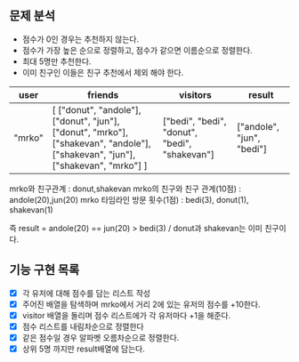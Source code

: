 

## 문제 분석

- 점수가 0인 경우는 추천하지 않는다.
- 점수가 가장 높은 순으로 정렬하고, 점수가 같으면 이름순으로 정렬한다.
- 최대 5명만 추천한다.
- 이미 친구인 이들은 친구 추천에서 제외 해야 한다.


| user | friends | visitors | result |
| --- | --- | --- | --- |
| "mrko" | [ ["donut", "andole"], ["donut", "jun"], ["donut", "mrko"], ["shakevan", "andole"], ["shakevan", "jun"], ["shakevan", "mrko"] ] | ["bedi", "bedi", "donut", "bedi", "shakevan"] | ["andole", "jun", "bedi"] |


mrko와 친구관계 : donut,shakevan
mrko의 친구와 친구 관계(10점) : andole(20),jun(20)
mrko 타임라인 방문 횟수(1점) : bedi(3), donut(1), shakevan(1)

즉 result = andole(20) == jun(20) > bedi(3) / donut과 shakevan는 이미 친구이다.



## 기능 구현 목록

+ [x] 각 유저에 대해 점수를 담는 리스트 작성
+ [x] 주어진 배열을 탐색하며 mrko에서 거리 2에 있는 유저의 점수를 +10한다.
+ [x] visitor 배열을 돌리며 점수 리스트에가 각 유저마다 +1을 해준다.
+ [x] 점수 리스트를 내림차순으로 정렬한다 
+ [x] 같은 점수일 경우 알파벳 오름차순으로 정렬한다.
+ [x] 상위 5명 까지만 result배열에 담는다.
